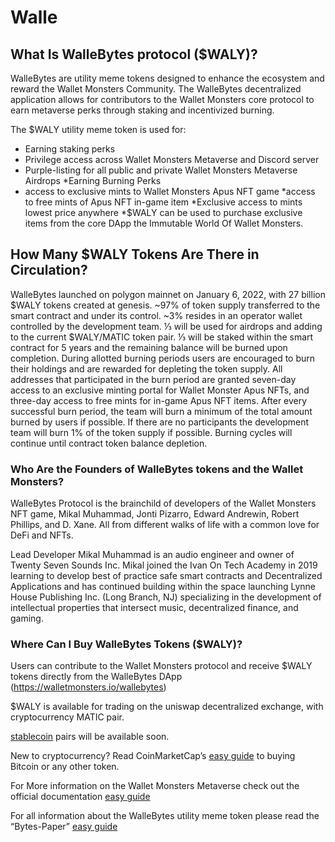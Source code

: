 # Walle
## What Is WalleBytes protocol ($WALY)?

WalleBytes are utility meme tokens designed to enhance the ecosystem and reward the Wallet Monsters Community. The WalleBytes decentralized application allows for contributors to the Wallet Monsters core protocol to earn metaverse perks through staking and incentivized burning. 

The $WALY  utility meme token is used for:


* Earning staking perks
* Privilege access across Wallet Monsters Metaverse and Discord server
* Purple-listing for all public and private Wallet Monsters Metaverse Airdrops
*Earning Burning Perks
* access to exclusive mints to Wallet Monsters Apus NFT game
*access to free mints of Apus NFT in-game item
*Exclusive access to mints lowest price anywhere
*$WALY can be used to purchase exclusive items from the core DApp the Immutable World Of Wallet Monsters.

## How Many $WALY Tokens  Are There in Circulation?

WalleBytes launched on polygon mainnet on January 6, 2022, with 27 billion $WALY tokens created at genesis. ~97% of token supply transferred to the smart contract and under its control. ~3% resides in an operator wallet controlled by the development team. ⅓ will be used for airdrops and adding to the current $WALY/MATIC token pair. ⅓ will be staked within the smart contract for 5 years and the remaining balance will be burned upon completion. During allotted burning periods users are encouraged to burn their holdings and are rewarded for depleting the token supply. All addresses that participated in the burn period are granted seven-day access to an exclusive minting portal for Wallet Monster Apus NFTs, and three-day access to free mints for in-game Apus NFT items. After every successful burn period, the team will burn a minimum of the total amount burned by users if possible. If there are no participants the development team will burn 1% of the token supply if possible. Burning cycles will continue until contract token balance depletion. 

### Who Are the Founders of WalleBytes tokens and the Wallet Monsters?

WalleBytes Protocol is the brainchild of developers of the Wallet Monsters NFT game, Mikal Muhammad, Jonti Pizarro, Edward Andrewin, Robert Phillips, and  D. Xane. All from different walks of life with a common love for DeFi and NFTs. 

Lead Developer Mikal Muhammad is an audio engineer and owner of Twenty Seven Sounds Inc. Mikal joined the Ivan On Tech Academy in 2019 learning to develop best of practice safe smart contracts and Decentralized Applications and has continued building within the space launching Lynne House Publishing Inc. (Long Branch, NJ) specializing in the development of intellectual properties that intersect music, decentralized finance, and gaming.

### Where Can I Buy WalleBytes Tokens ($WALY)?

Users can contribute to the Wallet Monsters protocol and receive $WALY tokens directly from the WalleBytes DApp (https://walletmonsters.io/wallebytes) 

$WALY is available for trading on the uniswap decentralized exchange, with cryptocurrency MATIC pair.

[stablecoin](https://coinmarketcap.com/alexandria/article/what-is-a-stablecoin) pairs will be available soon.


New to cryptocurrency? Read CoinMarketCap’s [easy guide](https://coinmarketcap.com/how-to-buy-bitcoin/) to buying Bitcoin or any other token.

For More information on the Wallet Monsters Metaverse check out the official documentation [easy guide](https://kiakilipictures.gitbook.io/wallet-monsters)

For all information about the WalleBytes utility meme token please read the “Bytes-Paper”
[easy guide](https://docs.google.com/document/u/2/d/e/2PACX-1vRRaVGiqZb4IF6u-o_vjEsPiDAIqZi70KMCR3-S8JvRl8BUsVSxzrNM14LX_Bktz1z2aBMdGgxDjFow/pub)


